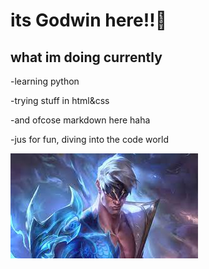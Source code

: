 # its Godwin here!!👋
## what im doing currently
-learning python

-trying stuff in html&css

-and ofcose markdown here haha

-jus for fun, diving into the code world

![godwin pic](leesin.jfif)





